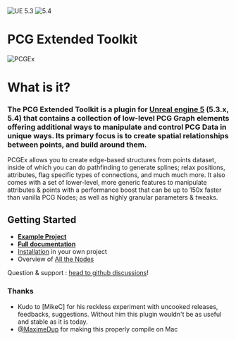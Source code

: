 ![UE 5.3](https://img.shields.io/badge/UE-5.3-darkgreen) ![5.4](https://img.shields.io/badge/5.4-darkgreen)
# PCG Extended Toolkit 

![PCGEx](/Resources/Icon128.png)

# What is it?
### The PCG Extended Toolkit is a plugin for [Unreal engine 5](https://www.unrealengine.com/en-US/) (5.3.x, 5.4) that contains a collection of **low-level PCG Graph elements** offering additional ways to manipulate and control PCG Data in unique ways. Its primary focus is to create spatial relationships between points, and build around them.

PCGEx allows you to create edge-based structures from points dataset, inside of which you can do pathfinding to generate splines; relax positions, attributes, flag specific types of connections, and much much more. 
It also comes with a set of lower-level, more generic features to manipulate attributes & points with a performance boost that can be up to 150x faster than vanilla PCG Nodes; as well as highly granular parameters & tweaks.

## Getting Started
* **[Example Project](https://github.com/Nebukam/PCGExExampleProject)**
* **[Full documentation](https://nebukam.github.io/PCGExtendedToolkit/)**
* [Installation](https://nebukam.github.io/PCGExtendedToolkit/installation/) in your own project
* Overview of [All the Nodes](https://nebukam.github.io/PCGExtendedToolkit/all-nodes.html)

Question & support : [head to github discussions](https://github.com/Nebukam/PCGExtendedToolkit/discussions)!

### Thanks
- Kudo to [MikeC] for his reckless experiment with uncooked releases, feedbacks, suggestions. Without him this plugin wouldn't be as useful and stable as it is today.
- [@MaximeDup](https://github.com/MaximeDup) for making this properly compile on Mac

